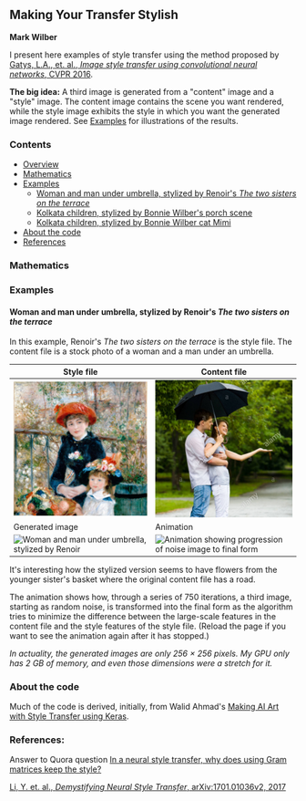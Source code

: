 ## Making Your Transfer Stylish

**Mark Wilber**

I present here examples of style transfer using the method proposed by [Gatys, L.A., et. al., *Image style transfer using convolutional neural networks*, CVPR 2016](http://openaccess.thecvf.com/content_cvpr_2016/html/Gatys_Image_Style_Transfer_CVPR_2016_paper.html).

**The big idea:**
A third image is generated from a "content" image and a "style" image.
The content image contains the scene you want rendered, while the style image exhibits the style in which you want the generated image rendered.
See [Examples](#examples) for illustrations of the results.

### Contents

* [Overview](#overview)
* [Mathematics](#mathematics)
* [Examples](#examples)
  * [Woman and man under umbrella, stylized by Renoir's *The two sisters on the terrace*](#woman-and-man-under-umbrella-stylized-by-renoirs-the-two-sisters-on-the-terrace)
  * [Kolkata children, stylized by Bonnie Wilber's porch scene](##kolkata-children-stylized-by-bonnie-wilbers-porch-scene)
  * [Kolkata children, stylized by Bonnie Wilber cat Mimi](##kolkata-children-stylized-by-bonnie-wilbers-cat-mimi)
* [About the code](#about-the-code)
* [References](#references)

### Mathematics

### Examples

#### Woman and man under umbrella, stylized by Renoir's *The two sisters on the terrace*

In this example, Renoir's *The two sisters on the terrace* is the style file.
The content file is a stock photo of a woman and a man under an umbrella.

|Style file|Content file|
|-------------|------------|
|![The two sisters on the terrace](1024pxRenoirPierre-AugusteTheTwoSistersOnTheTerrace512x512.png "The two sisters on the terrace")|![A woman and a man under an umbrella](PortraitOfManHuggingHappyWomanUnderUmbrella512x512.png "A woman and a man under an umbrella")|
|Generated image|Animation|
|![Woman and man under umbrella, stylized by Renoir](WomanManUmbrellaStylizedRenoirTheTwoSisters512x512at0750.jpg "Woman and man under umbrella, stylized by Renoir")|![Animation showing progression of noise image to final form](AnimatedCoupleWithUmbrellaRenoirStylized.gif "Animation showing progression of noise image to final form")|

It's interesting how the stylized version seems to have flowers from the younger sister's basket where the original content file has a road.

The animation shows how, through a series of 750 iterations, a third image, starting as random noise, is transformed into the final form as the algorithm tries to minimize the difference between the large-scale features in the content file and the style features of the style file.
(Reload the page if you want to see the  animation again after it has stopped.)

*In actuality, the generated images are only 256 &times; 256 pixels. My GPU only has 2 GB of memory, and even those dimensions were a stretch for it.*

### About the code

Much of the code is derived, initially, from Walid Ahmad's [Making AI Art with Style Transfer using Keras](https://medium.com/mlreview/making-ai-art-with-style-transfer-using-keras-8bb5fa44b216).


### References:

Answer to Quora question [In a neural style transfer, why does using Gram matrices keep the style?](https://www.quora.com/In-a-neural-style-transfer-why-does-using-Gram-matrices-keep-the-style)

[Li, Y. et. al., *Demystifying Neural Style Transfer*, arXiv:1701.01036v2, 2017](https://arxiv.org/abs/1701.01036)
